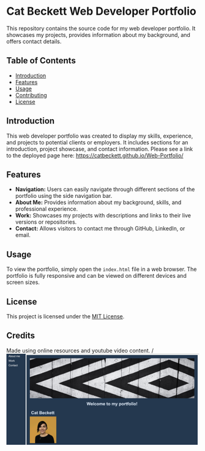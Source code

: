 # Cat Beckett Web Developer Portfolio

This repository contains the source code for my web developer portfolio. It showcases my projects, provides information about my background, and offers contact details.

## Table of Contents

- [Introduction](#introduction)
- [Features](#features)
- [Usage](#usage)
- [Contributing](#contributing)
- [License](#license)

## Introduction

This web developer portfolio was created to display my skills, experience, and projects to potential clients or employers. It includes sections for an introduction, project showcase, and contact information. Please see a link to the deployed page here: https://catbeckett.github.io/Web-Portfolio/ 

## Features

- **Navigation:** Users can easily navigate through different sections of the portfolio using the side navigation bar.
- **About Me:** Provides information about my background, skills, and professional experience.
- **Work:** Showcases my projects with descriptions and links to their live versions or repositories.
- **Contact:** Allows visitors to contact me through GitHub, LinkedIn, or email.

## Usage

To view the portfolio, simply open the `index.html` file in a web browser. The portfolio is fully responsive and can be viewed on different devices and screen sizes.


## License

This project is licensed under the [MIT License](LICENSE).

## Credits

Made using online resources and youtube video content.
/
![Portfolio Screenshot](/images/Screenshot-deployedwebportfolio.png)
